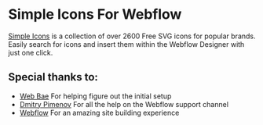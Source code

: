 # Simple Icons For Webflow

[Simple Icons](https://simpleicons.org/) is a collection of over 2600 Free SVG icons for popular brands. Easily search for icons and insert them within the Webflow Designer with just one click.

## Special thanks to:

* [Web Bae](https://twitter.com/WebIsBae) For helping figure out the initial setup
* [Dmitry Pimenov](https://twitter.com/dpim) For all the help on the Webflow support channel
* [Webflow](https://webflow.com/) For an amazing site building experience